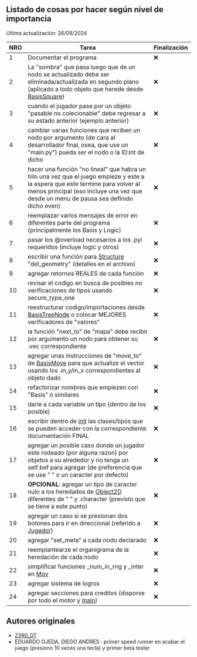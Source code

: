 ## Listado de cosas por hacer según nivel de importancia
Ultima actualización: 26/09/2024

|**NRO** |**Tarea**  | **Finalización**  |
|-----|--|---------------|
|1| Documentar el programa   |       ❌       |
|2|La "sombra" que pasa luego que de un nodo se actualizado debe ser eliminada/actualizada en segundo plano (aplicado a todo objeto que herede desde [BasisSquare](/core/models/base/include/BasisSquare.py)) | ❌ |
|3|cuando el jugador pase por un objeto "pasable no colecionable" debe regresar a su estado anterior (ejemplo anterior) | ❌|
|4| cambiar varias funciones que reciben un nodo por argumento (de cara al desarrollador final, osea, que use un "main.py") pueda ser el nodo o la ID:int de dicho | ❌ |
|5| hacer una función "no lineal" que habra un hilo una vez que el juego empieze y este a la espera que este termine para volver al menos principal (eso incluye una vez que desde un menu de pausa sea definido dicho even)| ❌|
|6|reemplazar varios mensajes de error en diferentes parte del programa (principalmente los Basis y Logic)| ❌|
|7|pasar los @overload necesarios a los .pyi requeridos (incluye logic y otros)| ❌ |
|8|escribir una función para [Structure](/core/models/data/d2/structure.py) "del_geometry" (detalles en el archivo)| ❌|
|9|agregar retornos REALES de cada función| ❌|
|10|revisar el codigo en busca de posibles no verificaciones de tipos usando secure_type_one | ❌ |
|11| reestructurar codigo/importaciones desde [BasisTreeNode](/core/models/base/include/BasisTreeNode.py) o colocar MEJORES verificadores de "valores" | ❌ |
|12| la función "next_to" de "mapa" debe recibir por argumento un nodo para obtener su .vec correspondiente | ❌|
|13| agregar unas instrucciones de "move_to" de [BasisMove](/core/models/base/constant/BasisMover.py) para que actualize el vector usando los .in_y/in_x correspondientes al objeto dado | ❌ |
|14| refactorizar nombres que empiezen con "Basis" o similares | ❌ |
|15| darle a cada variable un tipo (dentro de los posible) | ❌ |
|16| escribir dentro de [init](/core/__init__.py) las clases/tipos que se pueden acceder con la correspondiente documentación FINAL | ❌|
|17| agregar un posible caso donde un jugador este rodeado (por alguna razon) por objetos a su alrededor y no tenga un self.bef para agregar (de preferencia que se use " " o un caracter por defecto) | ❌|
|18| **OPCIONAL**: agregar un tipo de caracter nulo a los heredados de [Object2D](/core/models/data/d2/base/object2d.py) diferentes de " " y .character (previsto que se tiene a este punto) | ❌ | 
|19| agregar un caso si se presionan dos botones para ir en direccional (referido a [Jugador](/core/models/data/d2/interactive/player.py)) | ❌|
|20| agregar "set_meta" a cada nodo declarado | ❌ |
|21| reemplantearze el organigrama de la heredación de cada nodo | ❌|
|22| simplificar funciones _num_in_rng y _inter en [Mov](/core/models/data/d2/base/mov.py) | ❌ |
|23| agregar sistema de logros | ❌ |
|24| agregar secciones para creditos (disporse por todo el motor y [main](/main.py)) | ❌ |
## Autores originales
- [Z3R0_GT](https://github.com/Z3R0GT/)
- EDUARDO OJEDA, DIEGO ANDRES : primer speed runner en acabar el juego (presiono 10 veces una tecla) y primer beta tester

